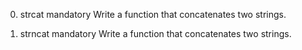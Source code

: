 0. strcat
mandatory
Write a function that concatenates two strings.

1. strncat
mandatory
Write a function that concatenates two strings.
